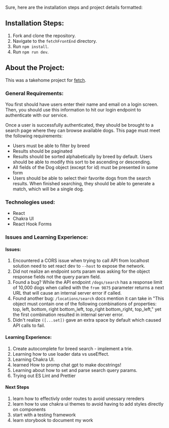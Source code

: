 Sure, here are the installation steps and project details formatted:

## Installation Steps:

1. Fork and clone the repository.
2. Navigate to the `fetchFrontEnd` directory.
3. Run `npm install`.
4. Run `npm run dev`.

## About the Project:

This was a takehome project for [fetch](https://fetch.com/).

### General Requirements:

You first should have users enter their name and email on a login screen. Then, you should use this information to hit our login endpoint to authenticate with our service.

Once a user is successfully authenticated, they should be brought to a search page where they can browse available dogs. This page must meet the following requirements:

- Users must be able to filter by breed
- Results should be paginated
- Results should be sorted alphabetically by breed by default. Users should be able to modify this sort to be ascending or descending.
- All fields of the Dog object (except for id) must be presented in some form
- Users should be able to select their favorite dogs from the search results. When finished searching, they should be able to generate a match, which will be a single dog.

### Technologies used:

- React
- Chakra UI
- React Hook Forms

### Issues and Learning Experience:

#### Issues:

1. Encountered a CORS issue when trying to call API from localhost solution need to set react dev to `--host` to expose the network.
2. Did not realize an endpoint sorts param was asking for the object response fields not the query param field.
3. Found a bug? While the API endpoint `/dogs/search` has a response limit of 10,000 dogs when called with the `from 9875` parameter returns a next URL that will cause an internal server error if called.
4. Found another bug: `/locations/search` docs mention it can take in "This object must contain one of the following combinations of properties: top, left, bottom, right bottom_left, top_right bottom_right, top_left," yet the first combination resulted in internal server error.
5. Didn't realize `([...set])` gave an extra space by default which caused API calls to fail.

#### Learning Experience:

1. Create autocomplete for breed search - implement a trie.
2. Learning how to use loader data vs useEffect.
3. Learning Chakra UI.
4. learned How to promp chat gpt to make docstrings!
5. Learning about how to set and parse search query params.
6. Trying out ES Lint and Prettier


#### Next Steps 
1. learn how to effectivly order routes to avoid unessary rereders 
2. learn how to use chakra ui themes to avoid having to add styles directly on components
3. start with a testing framework
4. learn storybook to document my work

